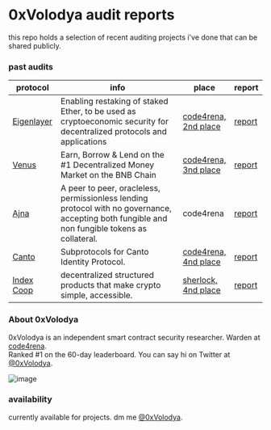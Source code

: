 # 0xVolodya audit reports

this repo holds a selection of recent auditing projects i've done that can be shared publicly.

### past audits

| protocol                                   | info | place                                                                                                        | report                          |
|--------------------------------------------| ---- |--------------------------------------------------------------------------------------------------------------|---------------------------------|
| [Eigenlayer](https://www.eigenlayer.xyz/)  | Enabling restaking of staked Ether, to be used as cryptoeconomic security for decentralized protocols and applications | [code4rena,<br /> 2nd place](https://code4rena.com/contests/2023-04-eigenlayer-contest#top)                  | [report](reports/eigenlayer.md) |
| [Venus](https://app.venus.io/)             | Earn, Borrow & Lend on the #1 Decentralized Money Market on the BNB Chain | [code4rena,<br /> 3nd place](https://code4rena.com/contests/2023-05-venus-protocol-isolated-pools#top)       | [report](reports/venus.md)      |
| [Ajna](https://www.ajna.finance/)          | A peer to peer, oracleless, permissionless lending protocol with no governance, accepting both fungible and non fungible tokens as collateral. | code4rena                                                                                                    | [report](reports/ajna.md)       |
| [Canto](https://www.cantoidentity.build/) | Subprotocols for Canto Identity Protocol. | [code4rena,<br /> 4nd place](https://code4rena.com/contests/2023-03-canto-identity-subprotocols-contest#top) | [report](reports/canto.md)      |
| [Index Coop](https://indexcoop.com/) | decentralized structured products that make crypto simple, accessible. | [sherlock,<br /> 4nd place](https://discord.com/channels/812037309376495636/1109133391904915557/1135569315924557914)  | [report](reports/index-coop.md)      |

### About **0xVolodya**

0xVolodya is an independent smart contract security researcher. Warden at [code4rena](https://code4rena.com/).\
Ranked #1 on the 60-day leaderboard. You can say hi on Twitter at [@0xVolodya](https://twitter.com/0xVolodya).

![image](https://pbs.twimg.com/profile_banners/3988136668/1688113444/1500x500)

### availability

currently available for projects. dm me [@0xVolodya](https://twitter.com/0xVolodya).
